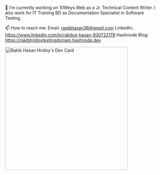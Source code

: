 <!--
**RaqibHasanHridoy/RaqibHasanHridoy** is a ✨ _special_ ✨ repository because its `README.md` (this file) appears on your GitHub profile.

Here are some ideas to get you started:

🔭 I’m currently working on 10Weys Web as a Jr. Technical Content Writer. I also work for IT Training BD as Documentation Specialist in Software Testing.
- 🌱 I’m currently learning The era of Software Quality and Assurance 
- 👯 I’m looking to collaborate on ...
- 🤔 I’m looking for help with ...
- 💬 Ask me about ...
📫 How to reach me: Email: raqibhasan36@gmail.com
                      LinkedIn: https://www.linkedin.com/in/rakibul-hasan-930722178
                      Hashnode Blog: https://rakibhridoytestingdomain.hashnode.dev/
- 😄 Pronouns: ...
- ⚡ Fun fact: ...
-->

🔭 I’m currently working on 10Weys Web as a Jr. Technical Content Writer. I also work for IT Training BD as Documentation Specialist in Software Testing.


📫 How to reach me: Email: raqibhasan36@gmail.com
                      LinkedIn: https://www.linkedin.com/in/rakibul-hasan-930722178
                      Hashnode Blog: https://rakibhridoytestingdomain.hashnode.dev
                      
<a href="https://app.daily.dev/RakibHridoy"><img src="https://api.daily.dev/devcards/b53d5acb1bcc4a868b2c72b78f4b4829.png?r=ggy" width="400" alt="Rakib Hasan Hridoy's Dev Card"/></a>
